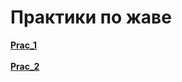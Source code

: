 # Практики по жаве

**[Prac_1](https://github.com/Derev005/Java/tree/main/prac_1)** <br/> <br/>
**[Prac_2](https://github.com/Derev005/Java/tree/main/prac_2)**
